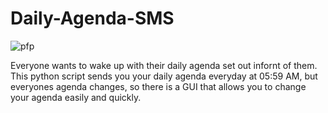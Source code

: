 # Daily-Agenda-SMS
![pfp](C:/Users/Londo/Downloads/github_agenda_pfp.png?raw=true)


Everyone wants to wake up with their daily agenda set out infornt of them. This python script sends you your daily agenda everyday at 05:59 AM, but everyones agenda changes, so there is a GUI that allows you to change your agenda easily and quickly.
